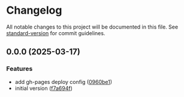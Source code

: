 # Changelog

All notable changes to this project will be documented in this file. See [standard-version](https://github.com/conventional-changelog/standard-version) for commit guidelines.

## 0.0.0 (2025-03-17)


### Features

* add gh-pages deploy config ([0960be1](https://github.com/JuanluR8/commander-clock-react/commit/0960be179db21a3c54f198ef20a486a360827a08))
* initial version ([f7a694f](https://github.com/JuanluR8/commander-clock-react/commit/f7a694f58f4ee29a992b87bbba2ed72efacbbd2e))

